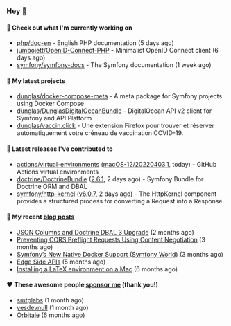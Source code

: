 ### Hey 👋

#### 👷 Check out what I'm currently working on

- [php/doc-en](https://github.com/php/doc-en) - English PHP documentation (5 days ago)
- [jumbojett/OpenID-Connect-PHP](https://github.com/jumbojett/OpenID-Connect-PHP) - Minimalist OpenID Connect client (6 days ago)
- [symfony/symfony-docs](https://github.com/symfony/symfony-docs) - The Symfony documentation (1 week ago)

#### 🌱 My latest projects

- [dunglas/docker-compose-meta](https://github.com/dunglas/docker-compose-meta) - A meta package for Symfony projects using Docker Compose
- [dunglas/DunglasDigitalOceanBundle](https://github.com/dunglas/DunglasDigitalOceanBundle) - DigitalOcean API v2 client for Symfony and API Platform
- [dunglas/vaccin.click](https://github.com/dunglas/vaccin.click) - Une extension Firefox pour trouver et réserver automatiquement votre créneau de vaccination COVID-19.

#### 🔭 Latest releases I've contributed to

- [actions/virtual-environments](https://github.com/actions/virtual-environments) ([macOS-12/20220403.1](https://github.com/actions/virtual-environments/releases/tag/macOS-12%2F20220403.1), today) - GitHub Actions virtual environments
- [doctrine/DoctrineBundle](https://github.com/doctrine/DoctrineBundle) ([2.6.1](https://github.com/doctrine/DoctrineBundle/releases/tag/2.6.1), 2 days ago) - Symfony Bundle for Doctrine ORM and DBAL
- [symfony/http-kernel](https://github.com/symfony/http-kernel) ([v6.0.7](https://github.com/symfony/http-kernel/releases/tag/v6.0.7), 2 days ago) - The HttpKernel component provides a structured process for converting a Request into a Response.

#### 📜 My recent [blog posts](https://dunglas.fr)

- [JSON Columns and Doctrine DBAL 3 Upgrade](https://dunglas.fr/2022/01/json-columns-and-doctrine-dbal-3-upgrade/) (2 months ago)
- [Preventing CORS Preflight Requests Using Content Negotiation](https://dunglas.fr/2022/01/preventing-cors-preflight-requests-using-content-negotiation/) (3 months ago)
- [Symfony’s New Native Docker Support (Symfony World)](https://dunglas.fr/2021/12/symfonys-new-native-docker-support-symfony-world/) (3 months ago)
- [Edge Side APIs](https://dunglas.fr/2021/10/edge-side-apis/) (5 months ago)
- [Installing a LaTeX environment on a Mac](https://dunglas.fr/2021/09/installing-a-latex-environment-on-a-mac/) (6 months ago)

#### ❤️ These awesome people [sponsor me](https://github.com/sponsors/dunglas) (thank you!)

- [smtplabs](https://github.com/smtplabs) (1 month ago)
- [yesdevnull](https://github.com/yesdevnull) (1 month ago)
- [Orbitale](https://github.com/Orbitale) (6 months ago)
